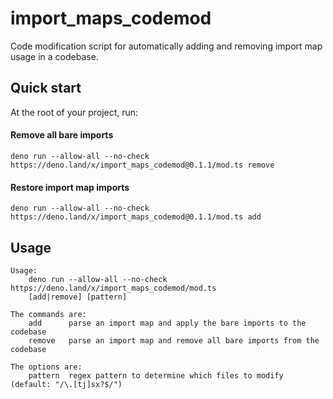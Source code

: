 # import_maps_codemod

Code modification script for automatically adding and removing import map
usage in a codebase.

## Quick start

At the root of your project, run:

#### Remove all bare imports
```
deno run --allow-all --no-check https://deno.land/x/import_maps_codemod@0.1.1/mod.ts remove
```

#### Restore import map imports
```
deno run --allow-all --no-check https://deno.land/x/import_maps_codemod@0.1.1/mod.ts add
```

## Usage

```
Usage: 
    deno run --allow-all --no-check https://deno.land/x/import_maps_codemod/mod.ts
    [add|remove] [pattern]

The commands are:
    add      parse an import map and apply the bare imports to the codebase
    remove   parse an import map and remove all bare imports from the codebase

The options are:
    pattern  regex pattern to determine which files to modify (default: "/\.[tj]sx?$/")
```
